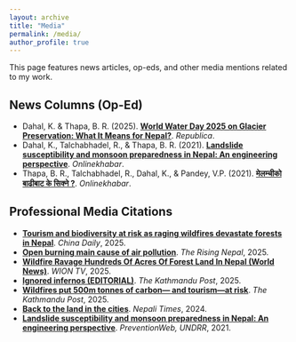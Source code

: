 ```yaml
---
layout: archive
title: "Media"
permalink: /media/
author_profile: true
---
```

This page features news articles, op-eds, and other media mentions related to my work.

## News Columns (Op-Ed)
* Dahal, K. & Thapa, B. R. (2025). **[World Water Day 2025 on Glacier Preservation: What It Means for Nepal?](https://myrepublica.nagariknetwork.com/news/world-water-day-2025-on-glacier-preservation-what-it-means-for-nepal/)**. *Republica*.
* Dahal, K., Talchabhadel, R., & Thapa, B. R. (2021). **[Landslide susceptibility and monsoon preparedness in Nepal: An engineering perspective](https://english.onlinekhabar.com/landslide-susceptibility-nepal.html)**. *Onlinekhabar*.
* Thapa, B. R., Talchabhadel, R., Dahal, K., & Pandey, V.P. (2021). **[मेलम्चीको बाढीबाट के सिक्ने ?](https://www.onlinekhabar.com/2021/06/974746)**. *Onlinekhabar*.

## Professional Media Citations
* **[Tourism and biodiversity at risk as raging wildfires devastate forests in Nepal](https://www.chinadaily.com.cn/a/202503/27/WS67e4bd4da3101d4e4dc2b29b.html)**. *China Daily*, 2025.
* **[Open burning main cause of air pollution](https://risingnepaldaily.com/news/58977)**. *The Rising Nepal*, 2025.
* **[Wildfire Ravage Hundreds Of Acres Of Forest Land In Nepal (World News)](https://youtu.be/UFb_3MyJpew?si=4wbBrZYWRb3tuQkm)**. *WION TV*, 2025.
* **[Ignored infernos (EDITORIAL)](https://kathmandupost.com/editorial/2025/03/18/ignored-infernos)**. *The Kathmandu Post*, 2025.
* **[Wildfires put 500m tonnes of carbon— and tourism—at risk](https://kathmandupost.com/money/2025/03/17/wildfires-put-500m-tonnes-of-carbon-and-tourism-at-risk)**. *The Kathmandu Post*, 2025.
* **[Back to the land in the cities](https://nepalitimes.com/here-now/back-to-the-land-in-the-cities)**. *Nepali Times*, 2024.
* **[Landslide susceptibility and monsoon preparedness in Nepal: An engineering perspective](https://www.preventionweb.net/news/landslide-susceptibility-and-monsoon-preparedness-nepal-engineering-perspective)**. *PreventionWeb, UNDRR*, 2021.
